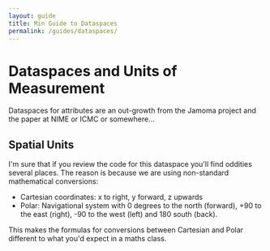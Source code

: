 ```yaml
---
layout: guide
title: Min Guide to Dataspaces
permalink: /guides/dataspaces/
---
```


# Dataspaces and Units of Measurement

Dataspaces for attributes are an out-growth from the Jamoma project and the paper at NIME or ICMC or somewhere...

## Spatial Units

I'm sure that if you review the code for this dataspace you'll find oddities several places. The reason is because we are using non-standard mathematical conversions:

- Cartesian coordinates: x to right, y forward, z upwards
- Polar: Navigational system with 0 degrees to the north (forward), +90 to the east (right), -90 to the west (left) and 180 south (back).

This makes the formulas for conversions between Cartesian and Polar different to what you'd expect in a maths class.

